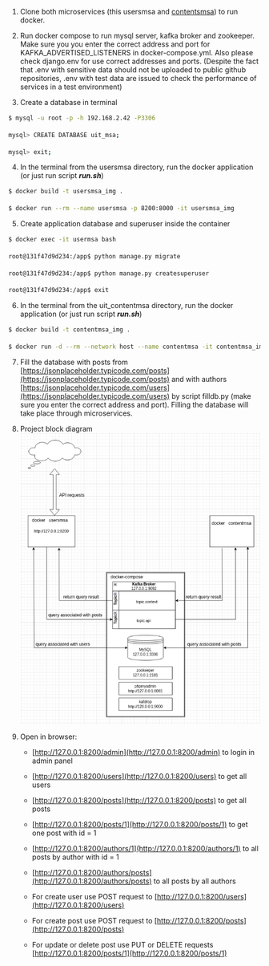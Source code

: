 1. Clone both microservices (this usersmsa and [contentsmsa](https://github.com/skvsbk/contentsmsa.git)) to run docker.

2. Run docker compose to run mysql server, kafka broker and zookeeper. Make sure you you enter the correct address and port for KAFKA_ADVERTISED_LISTENERS in docker-compose.yml. Also please check django.env for use correct addresses and ports. (Despite the fact that .env with sensitive data should not be uploaded to public github repositories, .env with test data are issued to check the performance of services in a test environment) 

3. Create a database in terminal
``` bash
$ mysql -u root -p -h 192.168.2.42 -P3306

mysql> CREATE DATABASE uit_msa;

mysql> exit;
```

4. In the terminal from the usersmsa directory, run the docker application (or just run script ___run.sh___)

``` bash
$ docker build -t usersmsa_img .

$ docker run --rm --name usersmsa -p 8200:8000 -it usersmsa_img
``` 

5. Create application database and superuser inside the container

``` bash
$ docker exec -it usermsa bash

root@131f47d9d234:/app$ python manage.py migrate

root@131f47d9d234:/app$ python manage.py createsuperuser

root@131f47d9d234:/app$ exit
```

6. In the terminal from the uit_contentmsa directory, run the docker application (or just run script ___run.sh___)
   
``` bash
$ docker build -t contentmsa_img .

$ docker run -d --rm --network host --name contentmsa -it contentmsa_img
```

7. Fill the database with posts from [https://jsonplaceholder.typicode.com/posts](https://jsonplaceholder.typicode.com/posts) and with authors [https://jsonplaceholder.typicode.com/users](https://jsonplaceholder.typicode.com/users) by script filldb.py (make sure you enter the correct address and port). Filling the database will take place through microservices.

8. Project block diagram
![ ](/project.png)

9. Open in browser:
    - [http://127.0.0.1:8200/admin](http://127.0.0.1:8200/admin) to login in admin panel
    - [http://127.0.0.1:8200/users](http://127.0.0.1:8200/users) to get all users
    - [http://127.0.0.1:8200/posts](http://127.0.0.1:8200/posts) to get all posts
    - [http://127.0.0.1:8200/posts/1](http://127.0.0.1:8200/posts/1) to get one post with id = 1
    - [http://127.0.0.1:8200/authors/1](http://127.0.0.1:8200/authors/1) to all posts by author with id = 1
    - [http://127.0.0.1:8200/authors/posts](http://127.0.0.1:8200/authors/posts) to all posts by all authors

    - For create user use POST request to [http://127.0.0.1:8200/users](http://127.0.0.1:8200/users)
    - For create post use POST request to [http://127.0.0.1:8200/posts](http://127.0.0.1:8200/posts)
    - For update or delete post use PUT or DELETE requests [http://127.0.0.1:8200/posts/1](http://127.0.0.1:8200/posts/1)
